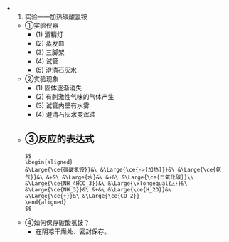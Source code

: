 -
  1. 实验——加热碳酸氢铵
	- ①实验仪器
		- (1) 酒精灯
		- (2) 蒸发皿
		- (3) 三脚架
		- (4) 试管
		- (5) 澄清石灰水
	- ②实验现象
		- (1) 固体逐渐消失
		- (2) 有刺激性气味的气体产生
		- (3) 试管内壁有水雾
		- (4) 澄清石灰水变浑浊
	- ③反应的表达式
		-
		  $$
		  \begin{aligned}
		  &\Large{\ce{碳酸氢铵}}&\ &\Large{\ce{->[加热]}}&\ &\Large{\ce{氨气}}&\ &+&\ &\Large{水}&\ &+&\ &\Large{\ce{二氧化碳}}\\
		  &\Large{\ce{NH_4HCO_3}}&\ &\Large{\xlongequal{△}}&\ &\Large{\ce{NH_3}}&\ &+&\ &\Large{\ce{H_2O}}&\ &\Large{\ce{+}}&\ &\Large{\ce{CO_2}}
		  \end{aligned}
		  $$
	- ④如何保存碳酸氢铵？
		- 在阴凉干燥处、密封保存。
